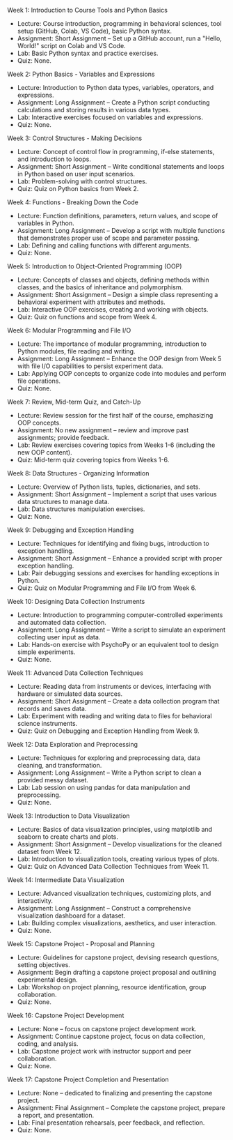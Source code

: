 Week 1: Introduction to Course Tools and Python Basics
- Lecture: Course introduction, programming in behavioral sciences, tool setup (GitHub, Colab, VS Code), basic Python syntax.
- Assignment: Short Assignment – Set up a GitHub account, run a "Hello, World!" script on Colab and VS Code.
- Lab: Basic Python syntax and practice exercises.
- Quiz: None.

Week 2: Python Basics - Variables and Expressions
- Lecture: Introduction to Python data types, variables, operators, and expressions.
- Assignment: Long Assignment – Create a Python script conducting calculations and storing results in various data types.
- Lab: Interactive exercises focused on variables and expressions.
- Quiz: None.

Week 3: Control Structures - Making Decisions
- Lecture: Concept of control flow in programming, if-else statements, and introduction to loops.
- Assignment: Short Assignment – Write conditional statements and loops in Python based on user input scenarios.
- Lab: Problem-solving with control structures.
- Quiz: Quiz on Python basics from Week 2.

Week 4: Functions - Breaking Down the Code
- Lecture: Function definitions, parameters, return values, and scope of variables in Python.
- Assignment: Long Assignment – Develop a script with multiple functions that demonstrates proper use of scope and parameter passing.
- Lab: Defining and calling functions with different arguments.
- Quiz: None.

Week 5: Introduction to Object-Oriented Programming (OOP)
- Lecture: Concepts of classes and objects, defining methods within classes, and the basics of inheritance and polymorphism.
- Assignment: Short Assignment – Design a simple class representing a behavioral experiment with attributes and methods.
- Lab: Interactive OOP exercises, creating and working with objects.
- Quiz: Quiz on functions and scope from Week 4.

Week 6: Modular Programming and File I/O
- Lecture: The importance of modular programming, introduction to Python modules, file reading and writing.
- Assignment: Long Assignment – Enhance the OOP design from Week 5 with file I/O capabilities to persist experiment data.
- Lab: Applying OOP concepts to organize code into modules and perform file operations.
- Quiz: None.

Week 7: Review, Mid-term Quiz, and Catch-Up
- Lecture: Review session for the first half of the course, emphasizing OOP concepts.
- Assignment: No new assignment – review and improve past assignments; provide feedback.
- Lab: Review exercises covering topics from Weeks 1-6 (including the new OOP content).
- Quiz: Mid-term quiz covering topics from Weeks 1-6.

Week 8: Data Structures - Organizing Information
- Lecture: Overview of Python lists, tuples, dictionaries, and sets.
- Assignment: Short Assignment – Implement a script that uses various data structures to manage data.
- Lab: Data structures manipulation exercises.
- Quiz: None.

Week 9: Debugging and Exception Handling
- Lecture: Techniques for identifying and fixing bugs, introduction to exception handling.
- Assignment: Short Assignment – Enhance a provided script with proper exception handling.
- Lab: Pair debugging sessions and exercises for handling exceptions in Python.
- Quiz: Quiz on Modular Programming and File I/O from Week 6.

Week 10: Designing Data Collection Instruments
- Lecture: Introduction to programming computer-controlled experiments and automated data collection.
- Assignment: Long Assignment – Write a script to simulate an experiment collecting user input as data.
- Lab: Hands-on exercise with PsychoPy or an equivalent tool to design simple experiments.
- Quiz: None.

Week 11: Advanced Data Collection Techniques
- Lecture: Reading data from instruments or devices, interfacing with hardware or simulated data sources.
- Assignment: Short Assignment – Create a data collection program that records and saves data.
- Lab: Experiment with reading and writing data to files for behavioral science instruments.
- Quiz: Quiz on Debugging and Exception Handling from Week 9.

Week 12: Data Exploration and Preprocessing
- Lecture: Techniques for exploring and preprocessing data, data cleaning, and transformation.
- Assignment: Long Assignment – Write a Python script to clean a provided messy dataset.
- Lab: Lab session on using pandas for data manipulation and preprocessing.
- Quiz: None.

Week 13: Introduction to Data Visualization
- Lecture: Basics of data visualization principles, using matplotlib and seaborn to create charts and plots.
- Assignment: Short Assignment – Develop visualizations for the cleaned dataset from Week 12.
- Lab: Introduction to visualization tools, creating various types of plots.
- Quiz: Quiz on Advanced Data Collection Techniques from Week 11.

Week 14: Intermediate Data Visualization
- Lecture: Advanced visualization techniques, customizing plots, and interactivity.
- Assignment: Long Assignment – Construct a comprehensive visualization dashboard for a dataset.
- Lab: Building complex visualizations, aesthetics, and user interaction.
- Quiz: None.

Week 15: Capstone Project - Proposal and Planning
- Lecture: Guidelines for capstone project, devising research questions, setting objectives.
- Assignment: Begin drafting a capstone project proposal and outlining experimental design.
- Lab: Workshop on project planning, resource identification, group collaboration.
- Quiz: None.

Week 16: Capstone Project Development
- Lecture: None – focus on capstone project development work.
- Assignment: Continue capstone project, focus on data collection, coding, and analysis.
- Lab: Capstone project work with instructor support and peer collaboration.
- Quiz: None.

Week 17: Capstone Project Completion and Presentation
- Lecture: None – dedicated to finalizing and presenting the capstone project.
- Assignment: Final Assignment – Complete the capstone project, prepare a report, and presentation.
- Lab: Final presentation rehearsals, peer feedback, and reflection.
- Quiz: None.